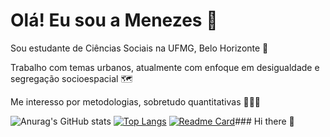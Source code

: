 # Olá! Eu sou a Menezes 👋
Sou estudante de Ciências Sociais na UFMG, Belo Horizonte 📍

Trabalho com temas urbanos, atualmente com enfoque em desigualdade e segregação socioespacial 🗺️

Me interesso por metodologias, sobretudo quantitativas 👩🏻‍💻

![Anurag's GitHub stats](https://github-readme-stats.vercel.app/api?username=alumenezes&show_icons=true&theme=radical&count_private=true)
[![Top Langs](https://github-readme-stats.vercel.app/api/top-langs/?username=alumenezes&theme=radical)](https://github.com/alumenezes/alumenezes)
[![Readme Card](https://github-readme-stats.vercel.app/api/pin/?username=alumenezes&repo=alumenezes&theme=radical)](https://github.com/alumenezes/alumenezes)### Hi there 👋

<!--
**alumenezes/alumenezes** is a ✨ _special_ ✨ repository because its `README.md` (this file) appears on your GitHub profile.

Here are some ideas to get you started:

- 🔭 I’m currently working on ...
- 🌱 I’m currently learning ...
- 👯 I’m looking to collaborate on ...
- 🤔 I’m looking for help with ...
- 💬 Ask me about ...
- 📫 How to reach me: ...
- 😄 Pronouns: ...
- ⚡ Fun fact: ...
-->
